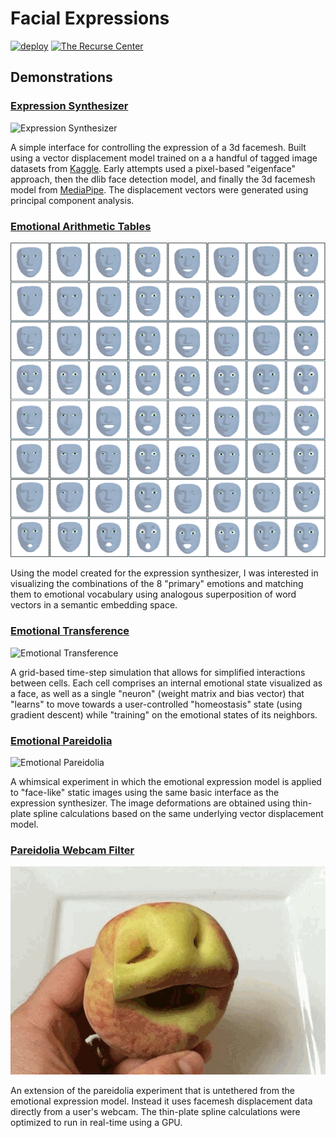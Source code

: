 # Facial Expressions

[![deploy](https://github.com/wobblybits/pareidolia/actions/workflows/deploy.yml/badge.svg)](https://github.com/wobblybits/pareidolia/actions/workflows/deploy.yml) [![The Recurse Center](https://img.shields.io/badge/created%20at-recurse%20center-white)](https://www.recurse.com/)

## Demonstrations

### [Expression Synthesizer](/synth)

![Expression Synthesizer](/preview/synth.gif)

A simple interface for controlling the expression of a 3d facemesh. Built using a vector displacement model trained on a a handful of tagged image datasets from [Kaggle](https://www.kaggle.com/). Early attempts used a pixel-based "eigenface" approach, then the dlib face detection model, and finally the 3d facemesh model from [MediaPipe](https://github.com/google/mediapipe). The displacement vectors were generated using principal component analysis.

### [Emotional Arithmetic Tables](/arithmetic)

![Emotional Arithmetic Tables](/preview/table.png)

Using the model created for the expression synthesizer, I was interested in visualizing the combinations of the 8 "primary" emotions and matching them to emotional vocabulary using analogous superposition of word vectors in a semantic embedding space.

### [Emotional Transference](/transference)

![Emotional Transference](/preview/transference.gif)

A grid-based time-step simulation that allows for simplified interactions between cells. Each cell comprises an internal emotional state visualized as a face, as well as a single "neuron" (weight matrix and bias vector) that "learns" to move towards a user-controlled "homeostasis" state (using gradient descent) while "training" on the emotional states of its neighbors.

### [Emotional Pareidolia](/pareidolia)

![Emotional Pareidolia](/preview/tree.gif)

A whimsical experiment in which the emotional expression model is applied to "face-like" static images using the same basic interface as the expression synthesizer. The image deformations are obtained using thin-plate spline calculations based on the same underlying vector displacement model.

### [Pareidolia Webcam Filter](/camera)

![Pareidolia Webcam Filter](/preview/peach.gif)

An extension of the pareidolia experiment that is untethered from the emotional expression model. Instead it uses facemesh displacement data directly from a user's webcam. The thin-plate spline calculations were optimized to run in real-time using a GPU. 